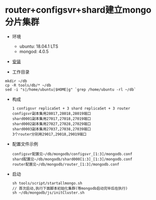 router+configsvr+shard建立mongo分片集群
=======================================

* 环境
	* ubuntu: 18.04.1 LTS
	* mongod: 4.0.5

* [安装](https://docs.mongodb.com/manual/installation)

* 工作目录
```
mkdir ~/db
cp -R tools/db/* ~/db
sed -i "s|/home/ubuntu|$HOME|g" `grep /home/ubuntu -rl ~/db`
```

* 构成
	```
	1 configsvr replicaSet + 3 shard replicaSet + 3 router
	configsvr副本集用28017,28018,28019端口
	shard0001副本集用27017,27018,27019端口
	shard0002副本集用27027,27028,27029端口
	shard0003副本集用27037,27038,27039端口
	3个router分别用29017,29018,29019端口
	```

* 配置文件示例  
	```
	configsvr配置见~/db/mongodb/configsvr_[1:3]/mongodb.conf
	shard配置见~/db/mongodb/shard000[1:3]_[1:3]/mongodb.conf
	router配置见~/db/mongodb/router_[1:3]/mongodb.conf
	```

* 启动
	```
	sh tools/script/startallmongo.sh
	// 首次启动,执行下面脚本初始化集群(等mongodb启动完毕后在执行)
	sh ~/db/mongodb/js/initCluster.sh
	```
